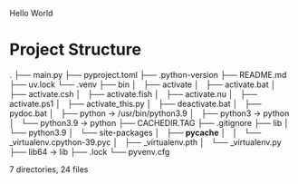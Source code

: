 Hello World
 
# Project Structure
.
├── main.py
├── pyproject.toml
├── .python-version
├── README.md
├── uv.lock
└── .venv
    ├── bin
    │   ├── activate
    │   ├── activate.bat
    │   ├── activate.csh
    │   ├── activate.fish
    │   ├── activate.nu
    │   ├── activate.ps1
    │   ├── activate_this.py
    │   ├── deactivate.bat
    │   ├── pydoc.bat
    │   ├── python -> /usr/bin/python3.9
    │   ├── python3 -> python
    │   └── python3.9 -> python
    ├── CACHEDIR.TAG
    ├── .gitignore
    ├── lib
    │   └── python3.9
    │       └── site-packages
    │           ├── __pycache__
    │           │   └── _virtualenv.cpython-39.pyc
    │           ├── _virtualenv.pth
    │           └── _virtualenv.py
    ├── lib64 -> lib
    ├── .lock
    └── pyvenv.cfg

7 directories, 24 files

